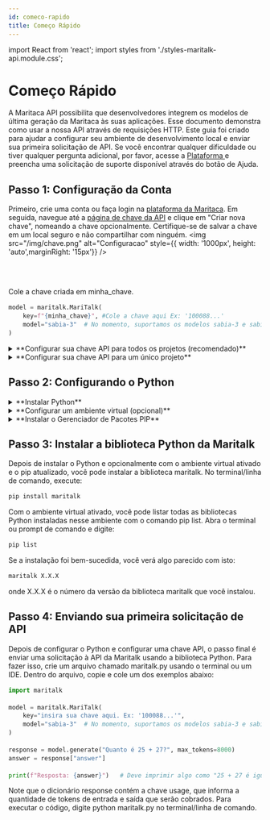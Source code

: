 ```yaml
---
id: comeco-rapido
title: Começo Rápido
---
```

import React from 'react';
import styles from './styles-maritalk-api.module.css';

# Começo Rápido
<!-- TODO: Adicionar link para a API Reference quando estiver pronta 
<div className={styles['callout-box']}>
  <img src="/img/code-icon.png" alt="Code Icon" />
  <div>
    <strong>Quer ir direto para o código?</strong><br />
    <span>Pule o começo rápido e navegue para <a href="/docs/api-reference">API reference</a>.</span>
  </div>
</div>

<br />
-->
A Maritaca API possibilita que desenvolvedores integrem os modelos de última geração da Maritaca às suas aplicações. Esse documento demonstra como usar a nossa API através de requisições HTTP. Este guia foi criado para ajudar a configurar seu ambiente de desenvolvimento local e enviar sua primeira solicitação de API. Se você encontrar qualquer dificuldade ou tiver qualquer pergunta adicional, por favor, acesse a <a href="https://plataforma.maritaca.ai/" className={styles.customLink}>
  Plataforma
</a> e preencha uma solicitação de suporte disponível através do botão de Ajuda.
<!-- TODO: Adicionar link para a API Reference quando estiver pronta 
Se você é um desenvolvedor experiente, pode ir diretamente para a [referência da API](/docs/api-reference"). 
-->


## Passo 1: Configuração da Conta

Primeiro, crie uma conta ou faça login na [plataforma da Maritaca](https://plataforma.maritaca.ai/). Em seguida, navegue até a [página de chave da API](https://plataforma.maritaca.ai/chaves-de-api) e clique em "Criar nova chave", nomeando a chave opcionalmente. Certifique-se de salvar a chave em um local seguro e não compartilhar com ninguém.
<img src="/img/chave.png" alt="Configuracao" style={{ width: '1000px', height: 'auto',marginRight: '15px'}} />

<br/>
<br/>

Cole a chave criada em minha_chave.
```python
model = maritalk.MariTalk(
    key=f"{minha_chave}", #Cole a chave aqui Ex: '100088...'
    model="sabia-3"  # No momento, suportamos os modelos sabia-3 e sabia-2-small
)
```
<details>
  <summary> **Configurar sua chave API para todos os projetos (recomendado)** </summary>

  Para configurar sua chave de API da plataforma Maritaca AI para uso em seus projetos, você precisará definir uma variável de ambiente que armazenará essa chave. O processo é semelhante tanto em sistemas Linux quanto em Windows, mas há diferenças na forma como você manipula variáveis de ambiente em cada sistema. Aqui está um guia passo a passo para ambos os sistemas operacionais. A principal vantagem dessa abordagem é que a biblioteca Python detectará automaticamente e usará a chave sem precisar escrever qualquer código.
  #### Para Linux/macOS:

  1. **Abra o Terminal:** Abra o terminal no seu sistema operacional Linux ou macOS.
  2. **Exportar a Variável de Ambiente:** Escreva a linha abaixo, substituindo minha_chave pela sua chave API criada no passo 1:
  ```bash
  export MARITACA_API_KEY='minha_chave'
  ```
  3. **Adicionar ao Arquivo de Perfil:** Para que essa configuração persista em todas as sessões, adicione o comando export ao arquivo de perfil do seu shell. Para o Bash, geralmente é o .bashrc, .bash_profile ou .profile na sua pasta de usuário. Abra o arquivo apropriado com um editor de texto:
  ```bash
  nano ~/.bashrc
  ```
  e adicione a linha
  ```bash
  export MARITACA_API_KEY='minha_chave'
  ```
  4. **Carregar o Arquivo de Perfil:** Para que as alterações tenham efeito, você precisa carregar o arquivo de perfil atualizado:
  ```bash
  source ~/.bashrc
  ```
  5. **Verificação:** Verifique a configuração digitando no terminal o seguinte comando:
  ```bash
  echo $MARITACA_API_KEY
  ```
  Se tudo ocorreu de forma correta, sua chave deverá ser exibida.

  #### Windows

  1. **Abrir o Prompt de Comando ou PowerShell:** Abra o prompt de comando (CMD) ou o PowerShell no seu sistema Windows.

  2. **Definir a Variável de Ambiente:** No prompt de comando, você pode definir a variável de ambiente temporariamente com o seguinte comando:
  ```bash
  set MARITACA_API_KEY='minha_chave'
  ```
  No PowerShell, o comando seria:
  ```bash
  $env:MARITACA_API_KEY='minha_chave'
  ```
  Este comando definirá a variável de ambiente para a sessão atual.

  3. **Configuração permanente:** Para tornar a variável de ambiente persistente, você precisa adicionar a chave ao seu perfil de usuário.
  Vá para o Painel de Controle > Sistema > Configurações avançadas do sistema > Variáveis de ambiente.
  Na seção "Variáveis do usuário", clique em "Novo...".
  Defina o nome da variável como MARITACA_API_KEY e o valor como sua chave de API.
  Clique em OK para fechar as caixas de diálogo.

  5. **Verificação:** Verifique a configuração digitando no terminal o seguinte comando:
  ```bash
  echo $MARITACA_API_KEY
  ```
  Se tudo ocorreu de forma correta, sua chave deverá ser exibida.
</details>
<details>
  <summary> **Configurar sua chave API para um único projeto** </summary>

  Para garantir que sua chave API seja mantida em sigilo e restrita a um projeto específico, você pode implementar um sistema de gerenciamento de chaves seguro. Primeiramente, configure um arquivo de variáveis de ambiente chamado .env no diretório do seu projeto.

  Para proteger suas credenciais e evitar que sejam enviadas acidentalmente para um repositório de controle de versão, é essencial criar um arquivo .gitignore na raiz do diretório do projeto. Neste arquivo, insira a linha .env para assegurar que o arquivo .env não seja rastreado pelo sistema de controle de versão.

  Após ter estabelecido o arquivo .gitignore, você pode prosseguir para a criação do arquivo .env. Utilize o terminal ou o seu IDE (Ambiente de Desenvolvimento Integrado) preferido para editar estes arquivos. Insira sua chave API secreta no arquivo .env, definindo-a como MARITACA_API_KEY. Caso ainda não possua uma chave API, é necessário gerá-la acessando a seção de chaves da API na plataforma relevante.

  Seu arquivo .env deve ser configurado da seguinte maneira:

  ```text
  MARITACA_API_KEY= 'minha_chave'
  ```
  Certifique-se de substituir minha_chave pela sua chave API real. Este arquivo agora conterá a chave necessária para que seu código Python possa acessar os serviços associados à sua chave API, mantendo as credenciais seguras e privadas.

  A chave API pode ser importada executando o código abaixo:

  ```python
  import maritalk

  model = maritalk.MariTalk(
      key="minha_chave",
      model="sabia-3"  # No momento, suportamos os modelos sabia-3 e sabia-2-small
  )

  ```
</details>


## Passo 2: Configurando o Python
<details>
  <summary>**Instalar Python**</summary>

    Para usar a biblioteca Python da Maritaca, você precisará garantir que tem o Python instalado. Alguns computadores vêm com Python pré-instalado, enquanto outros requerem que você configure por conta própria. 

    1. Vá até o site oficial do Python: [https://www.python.org/](https://www.python.org/)
    2. No menu superior, clique em "Downloads".
    3. Escolha a versão mais recente do Python que é compatível com o seu sistema operacional (Windows, macOS ou Linux).
    4. Clique para baixar o instalador.
    5. Após o download, abra o arquivo de instalação.
    6. Se você estiver em um sistema Windows, clique em "Run" ou "Executar".
    7. Siga os passos do assistente de instalação.
      - **Para Windows e macOS:** A instalação padrão geralmente é suficiente. Certifique-se de marcar a opção para adicionar o Python ao PATH do sistema.
      - **Para Linux:** Em muitas distribuições, o Python já vem pré-instalado. Se precisar instalar ou atualizar, você pode usar o gerenciador de pacotes da sua distribuição (como `apt` para Ubuntu, `yum` para Fedora, etc.).
    8. Para verificar se o Python foi instalado corretamente, abra o terminal (ou prompt de comando no Windows) e digite:
    ```bash
    python --version
    ```
</details>

<details>
  <summary>**Configurar um ambiente virtual (opcional)**</summary>

Um ambiente virtual é um diretório que contém um ambiente Python independente, com sua própria instalação de pacotes. Isso permite que você gerencie facilmente as dependências de diferentes projetos. Para criar um ambiente virtual, o Python fornece um módulo embutido chamado `venv` que oferece a funcionalidade básica necessária para o ambiente virtual. Abra o terminal ou prompt de comando e execute os seguintes comandos:

```bash
python -m venv meu_ambiente
```

Para trabalhar com o ambiente virtual, você precisa ativá-lo:

Em sistemas baseados em Unix (Linux/macOS) execute:
```bash
source meu_ambiente/bin/activate
```

No Windows, execute:

```bash
meu_ambiente\Scripts\activate
```
Depois de ativado, o nome do seu ambiente aparecerá no prompt, indicando que você está trabalhando dentro dele.
</details>

<details>
  <summary>**Instalar o Gerenciador de Pacotes PIP**</summary>

O Python já vem com o PIP, que é um gerenciador de pacotes, mas você deve verificar se está usando a versão mais recente:
```bash
pip install --upgrade pip
```
</details>

## Passo 3: Instalar a biblioteca Python da Maritalk
Depois de instalar o Python e opcionalmente com o ambiente virtual ativado e o pip atualizado, você pode instalar a biblioteca maritalk. No terminal/linha de comando, execute:

```bash
pip install maritalk
```

Com o ambiente virtual ativado, você pode listar todas as bibliotecas Python instaladas nesse ambiente com o comando pip list. Abra o terminal ou prompt de comando e digite:

```bash
pip list
```
Se a instalação foi bem-sucedida, você verá algo parecido com isto:
```bash
maritalk X.X.X
```
onde X.X.X é o número da versão da biblioteca maritalk que você instalou.


## Passo 4: Enviando sua primeira solicitação de API

Depois de configurar o Python e configurar uma chave API, o passo final é enviar uma solicitação à API da Maritalk usando a biblioteca Python. Para fazer isso, crie um arquivo chamado maritalk.py usando o terminal ou um IDE.
Dentro do arquivo, copie e cole um dos exemplos abaixo:

```python
import maritalk

model = maritalk.MariTalk(
    key="insira sua chave aqui. Ex: '100088...'",
    model="sabia-3"  # No momento, suportamos os modelos sabia-3 e sabia-2-small
)

response = model.generate("Quanto é 25 + 27?", max_tokens=8000)
answer = response["answer"]

print(f"Resposta: {answer}")   # Deve imprimir algo como "25 + 27 é igual a 52."
```
Note que o dicionário response contém a chave usage, que informa a quantidade de tokens de entrada e saída que serão cobrados.
Para executar o código, digite python maritalk.py no terminal/linha de comando.
